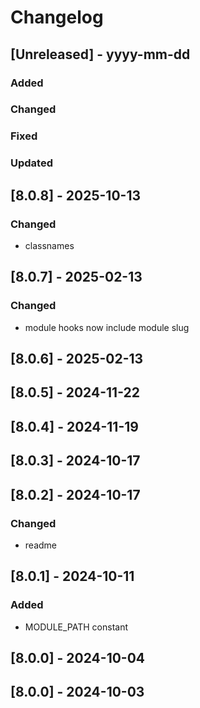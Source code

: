 # Changelog
## [Unreleased] - yyyy-mm-dd

### Added

### Changed

### Fixed

### Updated

## [8.0.8] - 2025-10-13


### Changed
- classnames

## [8.0.7] - 2025-02-13


### Changed
- module hooks now include module slug

## [8.0.6] - 2025-02-13


## [8.0.5] - 2024-11-22


## [8.0.4] - 2024-11-19


## [8.0.3] - 2024-10-17


## [8.0.2] - 2024-10-17


### Changed
- readme

## [8.0.1] - 2024-10-11


### Added
- MODULE_PATH constant

## [8.0.0] - 2024-10-04


## [8.0.0] - 2024-10-03
